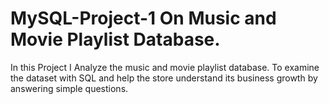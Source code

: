 # MySQL-Project-1 On Music and Movie Playlist Database.
In this Project I Analyze the music and movie playlist database. To
examine the dataset with SQL and help the store understand its
business growth by answering simple questions.
